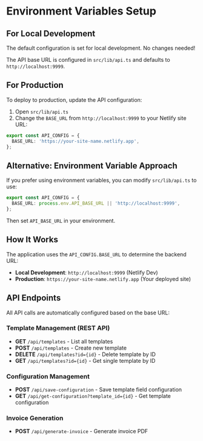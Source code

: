 # Environment Variables Setup

## For Local Development

The default configuration is set for local development. No changes needed!

The API base URL is configured in `src/lib/api.ts` and defaults to `http://localhost:9999`.

## For Production

To deploy to production, update the API configuration:

1. Open `src/lib/api.ts`
2. Change the `BASE_URL` from `http://localhost:9999` to your Netlify site URL:

```typescript
export const API_CONFIG = {
  BASE_URL: 'https://your-site-name.netlify.app',
};
```

## Alternative: Environment Variable Approach

If you prefer using environment variables, you can modify `src/lib/api.ts` to use:

```typescript
export const API_CONFIG = {
  BASE_URL: process.env.API_BASE_URL || 'http://localhost:9999',
};
```

Then set `API_BASE_URL` in your environment.

## How It Works

The application uses the `API_CONFIG.BASE_URL` to determine the backend URL:

- **Local Development**: `http://localhost:9999` (Netlify Dev)
- **Production**: `https://your-site-name.netlify.app` (Your deployed site)

## API Endpoints

All API calls are automatically configured based on the base URL:

### Template Management (REST API)
- **GET** `/api/templates` - List all templates
- **POST** `/api/templates` - Create new template
- **DELETE** `/api/templates?id={id}` - Delete template by ID
- **GET** `/api/templates?id={id}` - Get single template by ID

### Configuration Management
- **POST** `/api/save-configuration` - Save template field configuration
- **GET** `/api/get-configuration?template_id={id}` - Get template configuration

### Invoice Generation
- **POST** `/api/generate-invoice` - Generate invoice PDF
